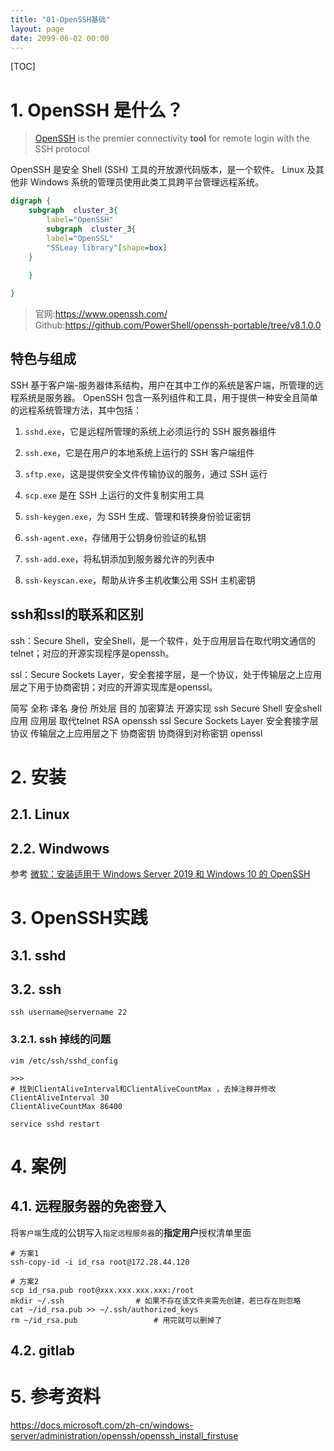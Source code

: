 ```yaml
---
title: "01-OpenSSH基础"
layout: page
date: 2099-06-02 00:00
---
```

[TOC]

# 1. OpenSSH 是什么？

>[OpenSSH](https://www.openssh.com) is the premier connectivity **tool** for remote login with the SSH protocol

OpenSSH 是安全 Shell (SSH) 工具的开放源代码版本，是一个软件。
Linux 及其他非 Windows 系统的管理员使用此类工具跨平台管理远程系统。


```dot
digraph {
    subgraph  cluster_3{
        label="OpenSSH"
        subgraph  cluster_3{
        label="OpenSSL"
        "SSLeay library"[shape=box]
    }
    
    }

}
```

> 官网:https://www.openssh.com/
> Github:https://github.com/PowerShell/openssh-portable/tree/v8.1.0.0

## 特色与组成

SSH 基于客户端-服务器体系结构，用户在其中工作的系统是客户端，所管理的远程系统是服务器。 OpenSSH 包含一系列组件和工具，用于提供一种安全且简单的远程系统管理方法，其中包括：
1. `sshd.exe`，它是远程所管理的系统上必须运行的 SSH 服务器组件
2. `ssh.exe`，它是在用户的本地系统上运行的 SSH 客户端组件
3. `sftp.exe`，这是提供安全文件传输协议的服务，通过 SSH 运行
4. `scp.exe` 是在 SSH 上运行的文件复制实用工具

5. `ssh-keygen.exe`，为 SSH 生成、管理和转换身份验证密钥
6. `ssh-agent.exe`，存储用于公钥身份验证的私钥
7. `ssh-add.exe`，将私钥添加到服务器允许的列表中
8. `ssh-keyscan.exe`，帮助从许多主机收集公用 SSH 主机密钥

## ssh和ssl的联系和区别



ssh：Secure Shell，安全Shell，是一个软件，处于应用层旨在取代明文通信的telnet；对应的开源实现程序是openssh。 

ssl：Secure Sockets Layer，安全套接字层，是一个协议，处于传输层之上应用层之下用于协商密钥；对应的开源实现库是openssl。

简写	全称	译名	身份	所处层	目的	加密算法	开源实现
ssh	Secure Shell	安全shell	应用	应用层	取代telnet	RSA	openssh
ssl	Secure Sockets Layer	安全套接字层	协议	传输层之上应用层之下	协商密钥	协商得到对称密钥	openssl

# 2. 安装
## 2.1. Linux
## 2.2. Windwows
参考 [微软：安装适用于 Windows Server 2019 和 Windows 10 的 OpenSSH](https://docs.microsoft.com/zh-cn/windows-server/administration/openssh/openssh_install_firstuse)



# 3. OpenSSH实践 

## 3.1. sshd 

## 3.2. ssh 

```shell
ssh username@servername 22 
```


### 3.2.1. ssh 掉线的问题 

```shell
vim /etc/ssh/sshd_config

>>>
# 找到ClientAliveInterval和ClientAliveCountMax ，去掉注释并修改
ClientAliveInterval 30
ClientAliveCountMax 86400

service sshd restart
```


# 4. 案例
## 4.1. 远程服务器的免密登入

将`客户端`生成的公钥写入`指定远程服务器`的**指定用户**授权清单里面

```shell
# 方案1
ssh-copy-id -i id_rsa root@172.28.44.120

# 方案2
scp id_rsa.pub root@xxx.xxx.xxx.xxx:/root
mkdir ~/.ssh                # 如果不存在该文件夹需先创建，若已存在则忽略
cat ~/id_rsa.pub >> ~/.ssh/authorized_keys
rm ~/id_rsa.pub                 # 用完就可以删掉了
```

## 4.2. gitlab 


# 5. 参考资料 

https://docs.microsoft.com/zh-cn/windows-server/administration/openssh/openssh_install_firstuse